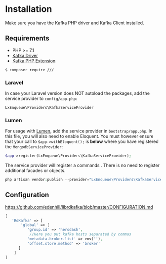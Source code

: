 # Installation
Make sure you have the Kafka PHP driver and Kafka Client installed.

## Requirements

- PHP >= 7.1
- [Kafka Driver](https://github.com/edenhill/librdkafka)
- [Kafka PHP Extension](https://github.com/arnaud-lb/php-rdkafka)


```bash
$ composer require ///
```

### Laravel

In case your Laravel version does NOT autoload the packages, add the service provider to `config/app.php`:

```php
LxEnqueue\Providers\KafkaServiceProvider
```

### Lumen

For usage with [Lumen](http://lumen.laravel.com), add the service provider in `bootstrap/app.php`. In this file, you will also need to enable Eloquent. You must however ensure that your call to `$app->withEloquent();` is **below** where you have registered the `MongodbServiceProvider`:

```php
$app->register(LxEnqueue\Providers\KafkaServiceProvider);
```

The service provider will register a commands . There is no need to register additional facades or objects.

```php
php artisan vendor:publish --provider="LxEnqueue\Providers\KafkaServiceProvider"
```

Configuration
-------------

https://github.com/edenhill/librdkafka/blob/master/CONFIGURATION.md

```php
[
   'RdKafka' => [
       'global' => [
          'group.id' => 'herodash',
           //Here you put kafka hosts separated by commas
          'metadata.broker.list' => env(''),
          'offset.store.method' => 'broker'
      ]
    ]
]
```
